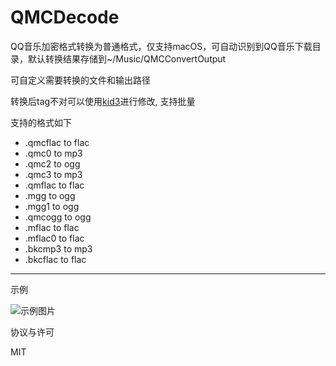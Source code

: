# QMCDecode

QQ音乐加密格式转换为普通格式，仅支持macOS，可自动识别到QQ音乐下载目录，默认转换结果存储到~/Music/QMCConvertOutput

可自定义需要转换的文件和输出路径

转换后tag不对可以使用[kid3](https://prdownloads.sourceforge.net/kid3/kid3-3.8.0-Darwin.dmg?download)进行修改, 支持批量

支持的格式如下

* .qmcflac to flac
* .qmc0 to mp3
* .qmc2 to ogg
* .qmc3 to mp3
* .qmflac to flac
* .mgg to ogg
* .mgg1 to ogg
* .qmcogg to ogg
* .mflac to flac
* .mflac0 to flac
* .bkcmp3 to mp3
* .bkcflac to flac

----
示例

![示例图片](example.gif)

协议与许可

MIT
